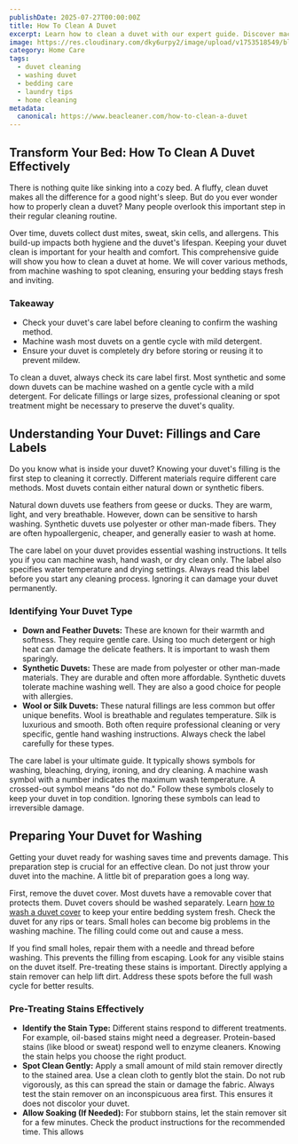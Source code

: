 ```yaml
---
publishDate: 2025-07-27T00:00:00Z
title: How To Clean A Duvet
excerpt: Learn how to clean a duvet with our expert guide. Discover machine washing, spot cleaning, and drying tips for fresh, fluffy bedding.
image: https://res.cloudinary.com/dky6urpy2/image/upload/v1753518549/blog_image_1753518548_dqof4e.webp
category: Home Care
tags:
  - duvet cleaning
  - washing duvet
  - bedding care
  - laundry tips
  - home cleaning
metadata:
  canonical: https://www.beacleaner.com/how-to-clean-a-duvet
---
```


## Transform Your Bed: How To Clean A Duvet Effectively

There is nothing quite like sinking into a cozy bed. A fluffy, clean duvet makes all the difference for a good night's sleep. But do you ever wonder how to properly clean a duvet? Many people overlook this important step in their regular cleaning routine.

Over time, duvets collect dust mites, sweat, skin cells, and allergens. This build-up impacts both hygiene and the duvet's lifespan. Keeping your duvet clean is important for your health and comfort. This comprehensive guide will show you how to clean a duvet at home. We will cover various methods, from machine washing to spot cleaning, ensuring your bedding stays fresh and inviting.

### Takeaway

*   Check your duvet's care label before cleaning to confirm the washing method.
*   Machine wash most duvets on a gentle cycle with mild detergent.
*   Ensure your duvet is completely dry before storing or reusing it to prevent mildew.

To clean a duvet, always check its care label first. Most synthetic and some down duvets can be machine washed on a gentle cycle with a mild detergent. For delicate fillings or large sizes, professional cleaning or spot treatment might be necessary to preserve the duvet's quality.

## Understanding Your Duvet: Fillings and Care Labels

Do you know what is inside your duvet? Knowing your duvet's filling is the first step to cleaning it correctly. Different materials require different care methods. Most duvets contain either natural down or synthetic fibers.

Natural down duvets use feathers from geese or ducks. They are warm, light, and very breathable. However, down can be sensitive to harsh washing. Synthetic duvets use polyester or other man-made fibers. They are often hypoallergenic, cheaper, and generally easier to wash at home.

The care label on your duvet provides essential washing instructions. It tells you if you can machine wash, hand wash, or dry clean only. The label also specifies water temperature and drying settings. Always read this label before you start any cleaning process. Ignoring it can damage your duvet permanently.

### Identifying Your Duvet Type

*   **Down and Feather Duvets:** These are known for their warmth and softness. They require gentle care. Using too much detergent or high heat can damage the delicate feathers. It is important to wash them sparingly.
*   **Synthetic Duvets:** These are made from polyester or other man-made materials. They are durable and often more affordable. Synthetic duvets tolerate machine washing well. They are also a good choice for people with allergies.
*   **Wool or Silk Duvets:** These natural fillings are less common but offer unique benefits. Wool is breathable and regulates temperature. Silk is luxurious and smooth. Both often require professional cleaning or very specific, gentle hand washing instructions. Always check the label carefully for these types.

The care label is your ultimate guide. It typically shows symbols for washing, bleaching, drying, ironing, and dry cleaning. A machine wash symbol with a number indicates the maximum wash temperature. A crossed-out symbol means "do not do." Follow these symbols closely to keep your duvet in top condition. Ignoring these symbols can lead to irreversible damage.

## Preparing Your Duvet for Washing

Getting your duvet ready for washing saves time and prevents damage. This preparation step is crucial for an effective clean. Do not just throw your duvet into the machine. A little bit of preparation goes a long way.

First, remove the duvet cover. Most duvets have a removable cover that protects them. Duvet covers should be washed separately. Learn [how to wash a duvet cover](https://beacleaner.com/how-to-wash-a-duvet-cover) to keep your entire bedding system fresh. Check the duvet for any rips or tears. Small holes can become big problems in the washing machine. The filling could come out and cause a mess.

If you find small holes, repair them with a needle and thread before washing. This prevents the filling from escaping. Look for any visible stains on the duvet itself. Pre-treating these stains is important. Directly applying a stain remover can help lift dirt. Address these spots before the full wash cycle for better results.

### Pre-Treating Stains Effectively

*   **Identify the Stain Type:** Different stains respond to different treatments. For example, oil-based stains might need a degreaser. Protein-based stains (like blood or sweat) respond well to enzyme cleaners. Knowing the stain helps you choose the right product.
*   **Spot Clean Gently:** Apply a small amount of mild stain remover directly to the stained area. Use a clean cloth to gently blot the stain. Do not rub vigorously, as this can spread the stain or damage the fabric. Always test the stain remover on an inconspicuous area first. This ensures it does not discolor your duvet.
*   **Allow Soaking (If Needed):** For stubborn stains, let the stain remover sit for a few minutes. Check the product instructions for the recommended time. This allows